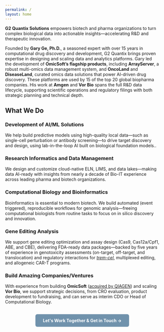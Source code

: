 ```yaml
---
permalink: /
layout: home
---
```


**G2 Quantix Solutions** empowers biotech and pharma organizations to turn complex biological data into actionable insights—accelerating R&D and therapeutic innovation.

Founded by **Gary Ge, Ph.D.**, a seasoned expert with over 15 years in computational drug discovery and development, G2 Quantix brings proven expertise in designing and scaling data and analytics platforms. Gary led the development of **OmicSoft’s flagship products**, including **ArrayServer**, a robust multi-omics data management system, and **OncoLand** and **DiseaseLand**, curated omics data solutions that power AI-driven drug discovery. These platforms are used by 15 of the top 20 global biopharma companies. His work at **Amgen** and **Vor Bio** spans the full R&D data lifecycle, supporting scientific operations and regulatory filings with both strategic planning and technical depth.

## What We Do
### <i class="fa fa-cog fa-lg"></i> Development of AI/ML Solutions
We help build predictive models using high-quality local data—such as single-cell perturbation or antibody screening—to drive target discovery and design, using lab-in-the-loop AI built on biological foundation models..

### <i class="fas fa-database fa-lg"></i> Research Informatics and Data Management
We design and customize cloud-native ELN, LIMS, and data lakes—making data AI-ready with insights from nearly a decade of Bio-IT experience across leading pharma and biotech organizations.

### <i class="fas fa-dna fa-lg"></i> Computational Biology and Bioinformatics 
Bioinformatics is essential to modern biotech. We build automated (event triggered), reproducible workflows for genomic analysis—freeing computational biologists from routine tasks to focus on in silico discovery and innovation.

### <i class="fas fa-cut fa-lg"></i> Gene Editing Analysis
We support gene editing optimization and assay design (Cas9, Cas12a/Cpf1, ABE, and CBE), delivering FDA-ready data packages—backed by five years of experience in genotoxicity assessments (on-target, off-target, and translocation) and regulatory interactions for [_trem-cel_](https://www.sciencedirect.com/science/article/pii/S2329050123001742), multiplexed editing, and allogeneic CAR-T programs.

### <i class="fas fa-rocket fa-lg"></i> Build Amazing Companies/Ventures
With experience from building **OmicSoft** ([acquired by QIAGEN](https://corporate.qiagen.com/newsroom/press-releases/press-release-details/2017/QIAGEN-enhances-bioinformatics-portfolio-with-acquisition-of-OmicSoft/default.aspx)) and scaling **Vor Bio**, we support strategic decisions, from CRO evaluation, product development to fundraising, and can serve as interim CDO or Head of Computational Biology.

<div style="text-align: center; margin-top: 2rem;">
  <a href="/contact/" style="
    display: inline-block;
    background-color:rgb(112, 146, 172);
    color: white;
    font-weight: bold;
    padding: 0.75rem 1.5rem;
    border-radius: 6px;
    text-decoration: none;
    transition: background-color 0.3s ease, transform 0.1s ease;
    user-select: none;
  "
  onmouseover="this.style.backgroundColor='#005A9E'; this.style.transform='scale(1.05)';"
  onmouseout="this.style.backgroundColor='#0078D4'; this.style.transform='scale(1)';"
  onmousedown="this.style.transform='scale(0.95)';"
  onmouseup="this.style.transform='scale(1.05)';"
  >
    Let's Work Together & Get in Touch →
  </a>
</div>
